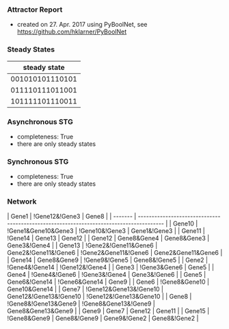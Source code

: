 

### Attractor Report
 * created on 27. Apr. 2017 using PyBoolNet, see https://github.com/hklarner/PyBoolNet

### Steady States
| steady state    |
| --------------- | 
| 001010101110101 |
| 011110111011001 |
| 101111101110011 |

### Asynchronous STG
 * completeness: True
 * there are only steady states

### Synchronous STG
 * completeness: True
 * there are only steady states

### Network
| Gene1   | !Gene12&!Gene3 | Gene8                                                                  |
| ------- | --------------------------------------------------------------------------------------- |
| Gene10  | !Gene1&Gene10&Gene3 | !Gene10&!Gene3 | Gene1&!Gene3                                     |
| Gene11  | !Gene14 | Gene13 | Gene12                                                               |
| Gene12  | Gene8&Gene4 | Gene8&Gene3 | Gene3&!Gene4                                                |
| Gene13  | !Gene2&!Gene11&Gene6 | Gene2&!Gene11&!Gene6 | !Gene2&Gene11&!Gene6 | Gene2&Gene11&Gene6 |
| Gene14  | Gene8&Gene9 | !Gene9&!Gene5 | Gene8&!Gene5                                              |
| Gene2   | !Gene4&!Gene14 | !Gene12&!Gene4                                                         |
| Gene3   | !Gene3&Gene6 | Gene5                                                                    |
| Gene4   | !Gene4&!Gene6 | !Gene3&!Gene4 | Gene3&!Gene6                                            |
| Gene5   | Gene6&!Gene14 | !Gene6&Gene14 | Gene9                                                   |
| Gene6   | !Gene8&Gene10 | Gene10&Gene14                                                           |
| Gene7   | !Gene12&Gene13&!Gene10 | Gene12&!Gene13&!Gene10 | !Gene12&!Gene13&Gene10                |
| Gene8   | !Gene8&!Gene13&Gene9 | !Gene8&Gene13&!Gene9 | Gene8&Gene13&Gene9                        |
| Gene9   | Gene7 | Gene12 | Gene11                                                                 |
| Gene15  | !Gene8&Gene9 | Gene8&!Gene9 | Gene9&!Gene2 | Gene8&!Gene2                               |

